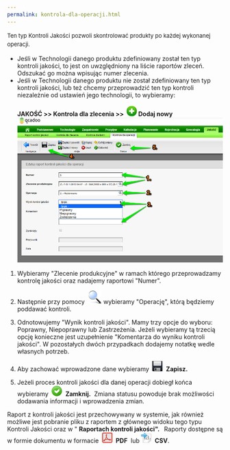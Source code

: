 ```yaml
---
permalink: kontrola-dla-operacji.html
---
```

<font size="2"><span style="line-height:1.6">
Ten typ Kontroli Jakości pozwoli skontrolować produkty po każdej wykonanej operacji.</span></font>  

  

- Jeśli w Technologii danego produktu zdefiniowany został ten typ kontroli jakości, to jest on uwzględniony na liście raportów zleceń. Odszukać go można wpisując numer zlecenia.
- Jeśli w Technologii danego produktu nie został zdefiniowany ten typ kontroli jakości, lub też chcemy przeprowadzić ten typ kontroli niezależnie od ustawień jego technologii, to&nbsp;wybieramy:  
**&nbsp;**  
**JAKOŚĆ \>\> Kontrola dla zlecenia \>\>&nbsp;
 ![](/images/newIcon24.png)&nbsp;Dodaj nowy&nbsp; 
[![](/images/Jako%C5%9B%C4%87-%20kontrola%20dla%20operacji-%20strza%C5%82ki.png)](/images/Jako%C5%9B%C4%87-%20kontrola%20dla%20operacji-%20strza%C5%82ki.png)**

1. Wybieramy "Zlecenie produkcyjne" w ramach którego przeprowadzamy kontrolę jakości oraz nadajemy raportowi "Numer".  
2. Następnie przy pomocy&nbsp; ![](/images/lupka.png)&nbsp;wybieramy "Operację", którą będziemy poddawać kontroli.&nbsp;  
  
3. Odnotowujemy "Wynik kontroli jakości". Mamy trzy opcje do wyboru: Poprawny, Niepoprawny lub Zastrzeżenia. Jeżeli wybieramy tą trzecią opcję konieczne jest uzupełnienie "Komentarza do wyniku kontroli jakości". W pozostałych dwóch przypadkach dodajemy notatkę wedle własnych potrzeb.  
  
4. Aby zachować wprowadzone dane wybieramy&nbsp; ![](/images/zapisz.png)&nbsp; **Zapisz.**  
  
5. Jeżeli proces kontroli jakości dla danej operacji dobiegł końca wybieramy&nbsp; ![](/images/acceptIcon24.png)&nbsp; **Zamknij.** &nbsp;Zmiana statusu powoduje brak możliwości dodawania informacji i wprowadzenia zmian.&nbsp;  
  

  

Raport z kontroli jakości jest przechowywany w systemie, jak również możliwe jest pobranie pliku z raportem z głównego widoku tego typu Kontroli Jakości oraz w " **Raportach kontroli jakości".&nbsp;&nbsp;** Raporty dostępne są w formie dokumentu w formacie&nbsp; ![](/images/PDF.png)&nbsp; **PDF** &nbsp;lub ![](/images/exportToCsvIcon24.png)&nbsp; **CSV**.

  

